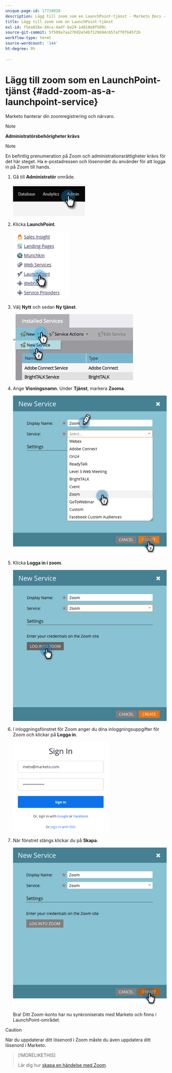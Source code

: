 ```yaml
---
unique-page-id: 17728028
description: Lägg till zoom som en LaunchPoint-tjänst - Marketo Docs - Produktdokumentation
title: Lägg till zoom som en LaunchPoint-tjänst
exl-id: f5ea016e-d4ca-4adf-be29-14810e9f509c
source-git-commit: 5f509a7aa27692e54bf129b94c657aff0f645f2b
workflow-type: tm+mt
source-wordcount: '144'
ht-degree: 0%

---
```


# Lägg till zoom som en LaunchPoint-tjänst {#add-zoom-as-a-launchpoint-service}

Marketo hanterar din zoomregistrering och närvaro.

>[!NOTE]
>
>**Administratörsbehörigheter krävs**

>[!NOTE]
>
>En befintlig prenumeration på Zoom och administrationsrättigheter krävs för det här steget. Ha e-postadressen och lösenordet du använder för att logga in på Zoom till hands.

1. Gå till **Administratör** område.

   ![](assets/add-zoom-as-a-launchpoint-service-1.png)

1. Klicka **LaunchPoint**.

   ![](assets/add-zoom-as-a-launchpoint-service-2.png)

1. Välj **Nytt** och sedan **Ny tjänst**.

   ![](assets/add-zoom-as-a-launchpoint-service-3.png)

1. Ange **Visningsnamn**. Under **Tjänst**, markera **Zooma**.

   ![](assets/add-zoom-as-a-launchpoint-service-4.png)

1. Klicka **Logga in i zoom**.

   ![](assets/add-zoom-as-a-launchpoint-service-5.png)

1. I inloggningsfönstret för Zoom anger du dina inloggningsuppgifter för Zoom och klickar på **Logga in**.

   ![](assets/add-zoom-as-a-launchpoint-service-6.png)

1. När fönstret stängs klickar du på **Skapa**.

   ![](assets/add-zoom-as-a-launchpoint-service-7.png)

   Bra! Ditt Zoom-konto har nu synkroniserats med Marketo och finns i LaunchPoint-området.

>[!CAUTION]
>
>När du uppdaterar ditt lösenord i Zoom måste du även uppdatera ditt lösenord i Marketo.

>[!MORELIKETHIS]
>
>Lär dig hur [skapa en händelse med Zoom](/help/marketo/product-docs/demand-generation/events/create-an-event/create-an-event-with-zoom.md).
